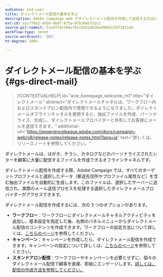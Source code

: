 ```yaml
---
audience: end-user
title: ダイレクトメール配信の基本を学ぶ
description: Adobe Campaign web でダイレクトメール配信を作成して送信する方法について説明します。
exl-id: a1c778e2-e950-4b8f-875a-87b39eb732c2
source-git-commit: 5cedffdc504ef82cbd3a262beb80d3c55f2831ab
workflow-type: tm+mt
source-wordcount: '261'
ht-degree: 100%

---
```


# ダイレクトメール配信の基本を学ぶ {#gs-direct-mail}

>[!CONTEXTUALHELP]
>id="acw_homepage_welcome_rn1"
>title="ダイレクトメール"
>abstract="ダイレクトメールチャネルは、ワークフロー内およびスタンドアロン配信内で使用できるようになりました。ダイレクトメールオフラインチャネルを使用すると、抽出ファイルを作成、パーソナライズ、生成し、ダイレクトメールプロバイダーと共有してお客様にメールを送信できます。"
>additional-url="https://experienceleague.adobe.com/docs/campaign-web/v8/release-notes/release-notes.html?lang=ja" text="詳しくは、リリースノートを参照してください。"


ダイレクトメールは、はがき、チラシ、カタログなどのパーソナライズされたレターを顧客に大量に配信するファイルを作成できるオフラインチャネルです。

ダイレクトメール配信を作成する際、Adobe Campaign では、すべてのターゲットプロファイルと選択したデータ（郵送先住所やプロファイル属性など）を含む抽出ファイルを自動的に生成します。このファイルは、選択したサーバーに送信され、実際のメール送信プロセスを処理する選択したダイレクトメールプロバイダーがアクセスできます。

ダイレクトメール配信を作成するには、次の 3 つのオプションがあります。

* **ワークフロー**：ワークフローにダイレクトメールチャネルアクティビティを追加し、基本設定を指定した後、右側のパネルメニューからダイレクトメール配信のコンテンツを作成できます。ワークフローの設定方法について詳しくは、[こちらのページ](../workflows/gs-workflow-creation.md)を参照してください。
* **キャンペーン**：キャンペーンを作成したら、ダイレクトメール配信を作成できます。キャンペーンの設定について詳しくは、[こちらのページ](../campaigns/gs-campaigns.md)を参照してください。
* **スタンドアロン配信**：ワークフローやキャンペーンを必要とせずに、個々のダイレクトメール配信で顧客を直接、即座にエンゲージします。[詳しくは、配信の作成方法を参照してください。](../msg/gs-deliveries.md)

<!--
<table style="table-layout:fixed"><tr style="border: 0;">
<td>
<a href="create-push.md">
<img alt="Lead" src="assets/do-not-localize/push_create.jpeg">
</a>
<div><a href="create-push.md"><strong>Create a push delivery</strong>
</div>
<p>
</td>
<td>
<a href="content-push.md">
<img alt="Infrequent" src="assets/do-not-localize/push_design.jpeg">
</a>
<div>
<a href="content-push.md"><strong>Design a push delivery<strong></strong></a>
</div>
<p></td>
<td>
<a href="send-push.md">
<img alt="Validation" src="assets/do-not-localize/push_send.jpeg">
</a>
<div>
<a href="send-push.md"><strong>Send a push delivery</strong></a>
</div>
<p>
</td>
<td>
<a href="send-push.md">
<img alt="Validation" src="assets/do-not-localize/push_report.jpeg">
</a>
<div>
<a href="send-push.md"><strong>Push delivery report</strong></a>
</div>
<p>
</td>
</tr></table>
-->
